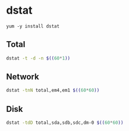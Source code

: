 # dstat
```
yum -y install dstat
```

## Total
```bash
dstat -t -d -n $((60*1))
```

## Network
```bash
dstat -tnN total,em4,em1 $((60*60))
```

## Disk
```bash
dstat -tdD total,sda,sdb,sdc,dm-0 $((60*60))
```
